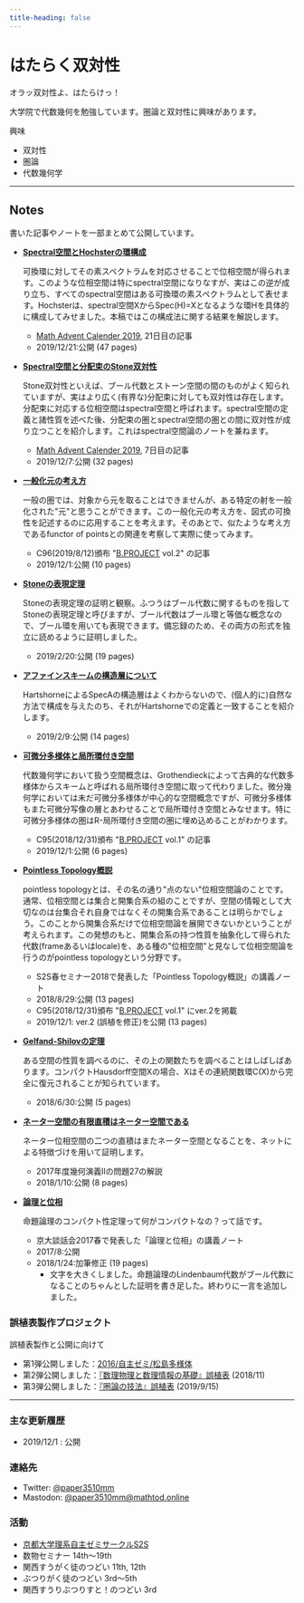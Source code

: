 ```yaml
---
title-heading: false
---
```


# はたらく双対性
<!-- [sample pdf](pdf/sample_diagram.pdf) -->

オラッ双対性よ、はたらけっ！


大学院で代数幾何を勉強しています。圏論と双対性に興味があります。

興味
- 双対性
- 圏論
- 代数幾何学

---
## **Notes**

書いた記事やノートを一部まとめて公開しています。

- **[Spectral空間とHochsterの環構成](pdf/hochster.pdf)**

  可換環に対してその素スペクトラムを対応させることで位相空間が得られます。このような位相空間は特にspectral空間になりなすが、実はこの逆が成り立ち、すべてのspectral空間はある可換環の素スペクトラムとして表せます。Hochsterは、spectral空間XからSpec(H)=Xとなるような環Hを具体的に構成してみせました。本稿ではこの構成法に関する結果を解説します。

  - [Math Advent Calender 2019](https://adventar.org/calendars/4297), 21日目の記事
  - 2019/12/21:公開 (47 pages)



- **[Spectral空間と分配束のStone双対性](pdf/spectral.pdf)**
  
  Stone双対性といえば、ブール代数とストーン空間の間のものがよく知られていますが、実はより広く(有界な)分配束に対しても双対性は存在します。分配束に対応する位相空間はspectral空間と呼ばれます。spectral空間の定義と諸性質を述べた後、分配束の圏とspectral空間の圏との間に双対性が成り立つことを紹介します。これはspectral空間論のノートを兼ねます。

  - [Math Advent Calender 2019](https://adventar.org/calendars/4297), 7日目の記事
  - 2019/12/7:公開 (32 pages)


- **[一般化元の考え方](pdf/generalized_elements.pdf)**

    一般の圏では、対象から元を取ることはできませんが、ある特定の射を一般化された"元"と思うことができます。この一般化元の考え方を、図式の可換性を記述するのに応用することを考えます。そのあとで、似たような考え方であるfunctor of pointsとの関連を考察して実際に使ってみます。

    - C96(2019/8/12)頒布 "[B.PROJECT](http://s2s.undefin.net/wiki/?B.PROJECT) vol.2" の記事
    - 2019/12/1:公開 (10 pages)


-  **[Stoneの表現定理](pdf/stone_rep.pdf)**
    
    Stoneの表現定理の証明と観察。ふつうはブール代数に関するものを指してStoneの表現定理と呼びますが、ブール代数はブール環と等価な概念なので、ブール環を用いても表現できます。備忘録のため、その両方の形式を独立に読めるように証明しました。

    - 2019/2/20:公開 (19 pages)



- **[アファインスキームの構造層について](pdf/str_sheaf_on_SpecA.pdf)**
  
  HartshorneによるSpecAの構造層はよくわからないので、(個人的に)自然な方法で構成を与えたのち、それがHartshorneでの定義と一致することを紹介します。

  - 2019/2/9:公開 (14 pages)



- **[可微分多様体と局所環付き空間](pdf/mfd_and_ringed_space.pdf)**
  
  代数幾何学において扱う空間概念は、Grothendieckによって古典的な代数多様体からスキームと呼ばれる局所環付き空間に取って代わりました。微分幾何学においては未だ可微分多様体が中心的な空間概念ですが、可微分多様体もまた可微分写像の層とあわせることで局所環付き空間とみなせます。特に可微分多様体の圏はR-局所環付き空間の圏に埋め込めることがわかります。

  - C95(2018/12/31)頒布 "[B.PROJECT](http://s2s.undefin.net/wiki/?B.PROJECT) vol.1" の記事
  - 2019/12/1:公開 (6 pages)




-  **[Pointless Topology概説](pdf/pointless_v2.pdf)**
    
   pointless topologyとは、その名の通り"点のない"位相空間論のことです。通常、位相空間とは集合と開集合系の組のことですが、空間の情報として大切なのは台集合それ自身ではなくその開集合系であることは明らかでしょう。このことから開集合系だけで位相空間論を展開できないかということが考えられます。この発想のもと、開集合系の持つ性質を抽象化して得られた代数(frameあるいはlocale)を、ある種の"位相空間"と見なして位相空間論を行うのがpointless topologyという分野です。

   - S2S春セミナー2018で発表した「Pointless Topology概説」の講義ノート
   - 2018/8/29:公開 (13 pages)
   - C95(2018/12/31)頒布 "[B.PROJECT](http://s2s.undefin.net/wiki/?B.PROJECT) vol.1" にver.2を掲載
   - 2019/12/1: ver.2 (誤植を修正)を公開 (13 pages) 



- **[Gelfand-Shilovの定理](pdf/Gelfand-Shilov.pdf)**

  ある空間の性質を調べるのに、その上の関数たちを調べることはしばしばあります。コンパクトHausdorff空間Xの場合、Xはその連続関数環C(X)から完全に復元されることが知られています。

  - 2018/6/30:公開 (5 pages)



- **[ネーター空間の有限直積はネーター空間である](pdf/product_of_noetherian.pdf)**
  
  ネーター位相空間の二つの直積はまたネーター空間となることを、ネットによる特徴づけを用いて証明します。

  - 2017年度幾何演義Ⅱの問題27の解説
  - 2018/1/10:公開 (8 pages)



- **[論理と位相](pdf/logic_and_top.pdf)**

  命題論理のコンパクト性定理って何がコンパクトなの？って話です。

  - 京大談話会2017春で発表した「論理と位相」の講義ノート
  - 2017/8:公開
  - 2018/1/24:加筆修正 (19 pages)
    - 文字を大きくしました。命題論理のLindenbaum代数がブール代数になることのちゃんとした証明を書き足した。終わりに一言を追加しました。



### 誤植表製作プロジェクト
誤植表製作と公開に向けて
- 第1弾公開しました：[2016/自主ゼミ/松島多様体](http://s2s.undefin.net/wiki/?2016%2F%E8%87%AA%E4%B8%BB%E3%82%BC%E3%83%9F%2F%E6%9D%BE%E5%B3%B6%E5%A4%9A%E6%A7%98%E4%BD%93)
- 第2弾公開しました：[『数理物理と数理情報の基礎』誤植表](http://s2s.undefin.net/wiki/?plugin=attach&pcmd=open&file=spotlight3.pdf&refer=%E4%BB%8A%E6%9D%91) (2018/11)
- 第3弾公開しました：[『圏論の技法』誤植表](https://paper3510mm.amebaownd.com/posts/6945739) (2019/9/15)





---
### 主な更新履歴
- 2019/12/1 : 公開

### 連絡先
- Twitter: [@paper3510mm](https://twitter.com/paper3510mm)
- Mastodon: [@paper3510mm@mathtod.online](https://mathtod.online/@paper3510mm)

### 活動
- [京都大学理系自主ゼミサークルS2S](http://s2s.undefin.net/wiki/?FrontPage)
- 数物セミナー 14th～19th
- 関西すうがく徒のつどい 11th, 12th
- ぶつりがく徒のつどい 3rd～5th
- 関西すうりぶつりすと！のつどい 3rd